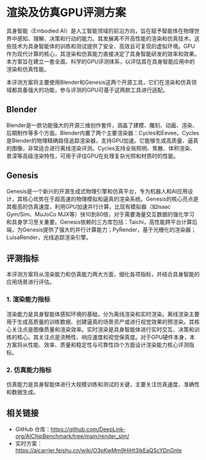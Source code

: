 # 渲染及仿真GPU评测方案

具身智能（Embodied AI）是人工智能领域的前沿方向，旨在赋予智能体在物理世界中感知、理解、决策和行动的能力。其发展离不开高性能的渲染和仿真技术，这些技术为具身智能体的训练和测试提供了安全、高效且可复现的虚拟环境。GPU作为现代计算的核心，其渲染和仿真能力直接决定了具身智能研发的效率和效果。本方案旨在建立一套全面、科学的GPU评测体系，以评估其在具身智能应用中的渲染和仿真性能。

本评测方案将主要使用Blender和Genesis这两个开源工具，它们在渲染和仿真领域都具备强大的功能，参与评测的GPU可基于这两款工具进行适配。

## Blender
Blender是一款功能强大的开源三维创作套件，涵盖了建模、雕刻、动画、渲染、后期制作等多个方面。Blender内置了两个主要渲染器：Cycles和Eevee。Cycles是Blender的物理精确路径追踪渲染器，支持GPU加速。它能够生成高质量、逼真的图像，非常适合进行离线渲染评测。Cycles支持全局照明、焦散、体积渲染、景深等高级渲染特性，可用于评估GPU在处理复杂光照和材质时的性能。

## Genesis
Genesis是一个新兴的开源生成式物理引擎和仿真平台，专为机器人和AI应用设计，其核心优势在于超高速的物理模拟和逼真的渲染系统。Genesis的核心亮点是其极高的仿真速度，利用GPU加速并行计算，比现有模拟器（如Isaac Gym/Sim、MuJoCo MJX等）快10到80倍，对于需要海量交互数据的强化学习和具身学习至关重要。Genesis依赖的三方库包括：Taichi，高性能跨平台计算后端，为Genesis提供了强大的并行计算能力；PyRender，基于光栅化的渲染器；LuisaRender，光线追踪渲染引擎。

## 评测指标

本评测方案将从渲染能力和仿真能力两大方面，细化各项指标，并结合具身智能的应用场景进行评估。

### 1. 渲染能力指标
渲染能力是具身智能体感知环境的基础，分为离线渲染和实时渲染。离线渲染主要用于生成高质量的训练数据、创建逼真的场景资产或进行视觉效果的预渲染。其核心关注点是图像质量和渲染效率。实时渲染是具身智能体进行实时交互、决策和训练的核心。其关注点是流畅性、响应速度和视觉保真度。对于GPU硬件本身，本方案将从性能、效率、质量和稳定性与可靠性四个方面设计渲染能力核心评测指标。

### 2. 仿真能力指标
仿真能力是具身智能体进行大规模训练和测试的关键，主要关注仿真速度、准确性和数据生成。

## 相关链接

* GitHub 仓库：https://github.com/DeepLink-org/AIChipBenchmark/tree/main/render_sim/
* 实时方案：https://aicarrier.feishu.cn/wiki/O3pKwMm9HiHt3ikEaQScYDnGnle

